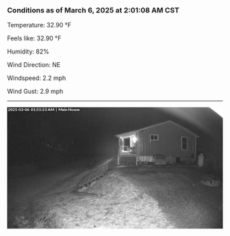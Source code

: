 ### Conditions as of March 6, 2025 at 2:01:08 AM CST 

Temperature: 32.90 &deg;F

Feels like: 32.90 &deg;F

Humidity: 82%

Wind Direction: NE

Windspeed: 2.2 mph

Wind Gust: 2.9 mph

---

<img src="./images/latest.jpeg"/>

